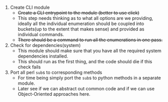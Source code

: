 1. Create CLI module
    * ~~Create a CLI entrypoint to the module (better to use click)~~
    * This step needs thinking as to what all options are we providing,
    ideally all the individual enumeration should be coupled into buckets(up to the extent that makes sense) and provided as individual commands.
    * ~~There should be a command to run all the enumerations in one pass.~~
2. Check for dependencies(system)
    * This module should make sure that you have all the required system dependencies installed.
    * This should run as the first thing, and the code should die if this check fails
3. Port all perl `sub`s to corresponding methods
    * For time being simply port the `sub`s to python methods in a separate module.
    * Later see if we can abstract out common code and if we can use Object-Oriented approaches here.
